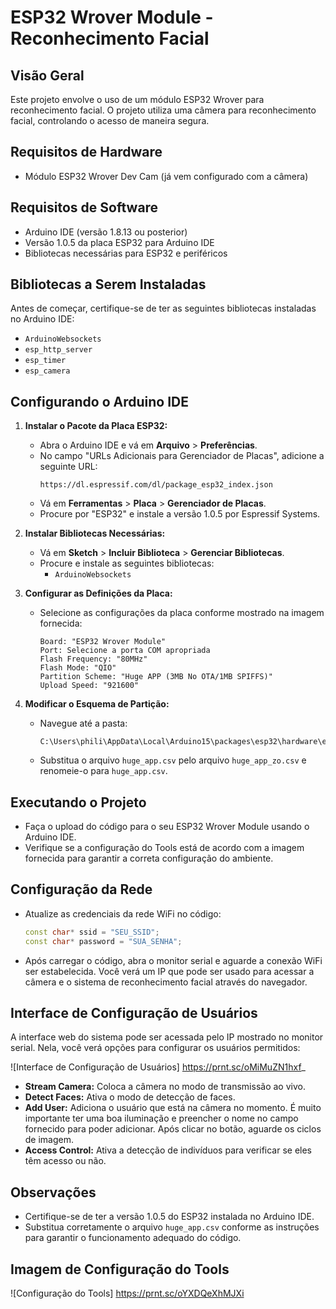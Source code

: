 # ESP32 Wrover Module - Reconhecimento Facial

## Visão Geral
Este projeto envolve o uso de um módulo ESP32 Wrover para reconhecimento facial. O projeto utiliza uma câmera para reconhecimento facial, controlando o acesso de maneira segura.

## Requisitos de Hardware
- Módulo ESP32 Wrover Dev Cam (já vem configurado com a câmera)

## Requisitos de Software
- Arduino IDE (versão 1.8.13 ou posterior)
- Versão 1.0.5 da placa ESP32 para Arduino IDE
- Bibliotecas necessárias para ESP32 e periféricos

## Bibliotecas a Serem Instaladas
Antes de começar, certifique-se de ter as seguintes bibliotecas instaladas no Arduino IDE:
- `ArduinoWebsockets`
- `esp_http_server`
- `esp_timer`
- `esp_camera`

## Configurando o Arduino IDE
1. **Instalar o Pacote da Placa ESP32:**
   - Abra o Arduino IDE e vá em **Arquivo** > **Preferências**.
   - No campo "URLs Adicionais para Gerenciador de Placas", adicione a seguinte URL:
     ```
     https://dl.espressif.com/dl/package_esp32_index.json
     ```
   - Vá em **Ferramentas** > **Placa** > **Gerenciador de Placas**.
   - Procure por "ESP32" e instale a versão 1.0.5 por Espressif Systems.

2. **Instalar Bibliotecas Necessárias:**
   - Vá em **Sketch** > **Incluir Biblioteca** > **Gerenciar Bibliotecas**.
   - Procure e instale as seguintes bibliotecas:
     - `ArduinoWebsockets`

3. **Configurar as Definições da Placa:**
   - Selecione as configurações da placa conforme mostrado na imagem fornecida:
     ```
     Board: "ESP32 Wrover Module"
     Port: Selecione a porta COM apropriada
     Flash Frequency: "80MHz"
     Flash Mode: "QIO"
     Partition Scheme: "Huge APP (3MB No OTA/1MB SPIFFS)"
     Upload Speed: "921600"
     ```

4. **Modificar o Esquema de Partição:**
   - Navegue até a pasta:
     ```
     C:\Users\phili\AppData\Local\Arduino15\packages\esp32\hardware\esp32\1.0.5\tools\partitions
     ```
   - Substitua o arquivo `huge_app.csv` pelo arquivo `huge_app_zo.csv` e renomeie-o para `huge_app.csv`.

## Executando o Projeto
- Faça o upload do código para o seu ESP32 Wrover Module usando o Arduino IDE.
- Verifique se a configuração do Tools está de acordo com a imagem fornecida para garantir a correta configuração do ambiente.

## Configuração da Rede
- Atualize as credenciais da rede WiFi no código:
  ```cpp
  const char* ssid = "SEU_SSID";
  const char* password = "SUA_SENHA";
  ```
- Após carregar o código, abra o monitor serial e aguarde a conexão WiFi ser estabelecida. Você verá um IP que pode ser usado para acessar a câmera e o sistema de reconhecimento facial através do navegador.

## Interface de Configuração de Usuários
A interface web do sistema pode ser acessada pelo IP mostrado no monitor serial. Nela, você verá opções para configurar os usuários permitidos:

![Interface de Configuração de Usuários]
https://prnt.sc/oMiMuZN1hxf_

- **Stream Camera:** Coloca a câmera no modo de transmissão ao vivo.
- **Detect Faces:** Ativa o modo de detecção de faces.
- **Add User:** Adiciona o usuário que está na câmera no momento. É muito importante ter uma boa iluminação e preencher o nome no campo fornecido para poder adicionar. Após clicar no botão, aguarde os ciclos de imagem.
- **Access Control:** Ativa a detecção de indivíduos para verificar se eles têm acesso ou não.

## Observações
- Certifique-se de ter a versão 1.0.5 do ESP32 instalada no Arduino IDE.
- Substitua corretamente o arquivo `huge_app.csv` conforme as instruções para garantir o funcionamento adequado do código.

## Imagem de Configuração do Tools
![Configuração do Tools]
https://prnt.sc/oYXDQeXhMJXi

